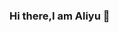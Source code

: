 ### Hi there,I am Aliyu 👋

<!--
**Alieyuib/Alieyuib** is a ✨ _special_ ✨ repository because its `README.md` (this file) appears on your GitHub profile.

Here are some ideas to get you started:

- 🔭 I’m currently working in a lot of Private Repos.
- 🌱 I’m currently learning new Technologies.
- 🤔 I’m looking for help with ...
- 💬 Ask me about IoT, Software Best Practice and anything Electronics/Embedded Systems.
- 📫 How to reach me: alieyuib@gmail.com.
- ⚡ Fun fact: I love refactoring and doing code optimization
-->
